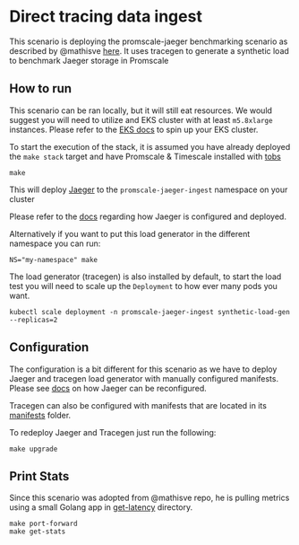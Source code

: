 # Direct tracing data ingest

This scenario is deploying the promscale-jaeger benchmarking scenario as
described by @mathisve [here](https://github.com/mathisve/o11y-bench#promscale).
It uses tracegen to generate a synthetic load to benchmark Jaeger storage in
Promscale

## How to run

This scenario can be ran locally, but it will still eat resources.  We would
suggest you will need to utilize and EKS cluster with at least `m5.8xlarge` instances.
Please refer to the [EKS docs](https://github.com/timescale/promscale-benchmark/blob/main/docs/eks.md) 
to spin up your EKS cluster.

To start the execution of the stack, it is assumed you have already deployed
the `make stack` target and have Promscale & Timescale installed with [tobs](https://github.com/timescale/tobs)

```shell
make
```

This will deploy [Jaeger](https://github.com/jaegertracing/jaeger)
to the `promscale-jaeger-ingest` namespace on your cluster

Please refer to the [docs](manifests/jaeger/README.md) regarding how Jaeger
is configured and deployed.

Alternatively if you want to put this load generator in the different namespace
you can run:

```shell
NS="my-namespace" make
```

The load generator (tracegen) is also installed by default, to start the load
test you will need to scale up the `Deployment` to how ever many pods you want.

```shell
kubectl scale deployment -n promscale-jaeger-ingest synthetic-load-gen --replicas=2
```

## Configuration

The configuration is a bit different for this scenario as we have to deploy
Jaeger and tracegen load generator with manually configured manifests.  Please
see [docs](manifests/jaeger/README.md) on how Jaeger can be reconfigured.

Tracegen can also be configured with manifests that are located in its
[manifests](manifests/tracegen) folder.

To redeploy Jaeger and Tracegen just run the following:

```shell
make upgrade
```

## Print Stats

Since this scenario was adopted from @mathisve repo, he is pulling metrics using
a small Golang app in [get-latency](get-latency/) directory.

```shell
make port-forward
make get-stats
```

